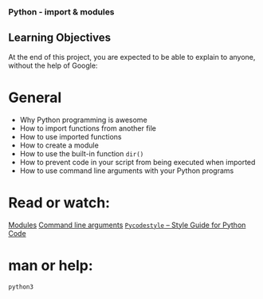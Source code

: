 ### Python - import & modules

## Learning Objectives
At the end of this project, you are expected to be able to explain to anyone, without the help of Google:

# General
- Why Python programming is awesome
- How to import functions from another file
- How to use imported functions
- How to create a module
- How to use the built-in function `dir()`
- How to prevent code in your script from being executed when imported
- How to use command line arguments with your Python programs


# Read or watch:

[Modules](https://alu-intranet.hbtn.io/rltoken/-5iXRN4Q2o9Q6EJtA6IfUQ)
[Command line arguments](https://alu-intranet.hbtn.io/rltoken/qeCPdm_0U4-RYVqg4vF0dg)
[`Pycodestyle` – Style Guide for Python Code](https://alu-intranet.hbtn.io/rltoken/6m4BERWvf2EFhO52UREOvw)


# man or help:
`python3`